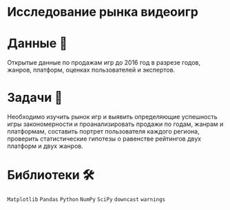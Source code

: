 
# Исследование рынка видеоигр

# Данные 📁

Открытые данные по продажам игр до 2016 год в разрезе годов, жанров, платформ, оценках пользователей и экспертов.

# Задачи 📝

Необходимо изучить рынок игр и выявить определяющие успешность игры закономерности и проанализировать продажи по годам, жанрам и платформам, составить портрет пользователя каждого региона, проверить статистические гипотезы о равенстве рейтингов двух платформ и двух жанров.

# Библиотеки 🛠️

`Matplotlib` `Pandas` `Python` `NumPy` `SciPy` `downcast` `warnings`
